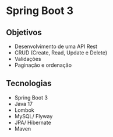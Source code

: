 # Spring Boot 3

## Objetivos 
- Desenvolvimento de uma API Rest
- CRUD (Create, Read, Update e Delete)
- Validações
- Paginação e ordenação

## Tecnologias
- Spring Boot 3
- Java 17
- Lombok
- MySQL/ Flyway
- JPA/ Hibernate
- Maven
